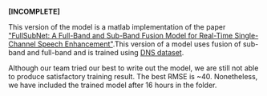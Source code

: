 **[INCOMPLETE]**

This version of the model is a matlab implementation of the paper ["FullSubNet: A Full-Band and Sub-Band Fusion Model for Real-Time Single-Channel Speech Enhancement"](https://arxiv.org/abs/2010.15508).This version of a model uses fusion of sub-band and full-band and is trained using [DNS dataset](https://github.com/microsoft/DNS-Challenge).

Although our team tried our best to write out the model, we are still not able to produce satisfactory training result. The best RMSE is ~40. Nonetheless, we have included the trained model after 16 hours in the folder.
